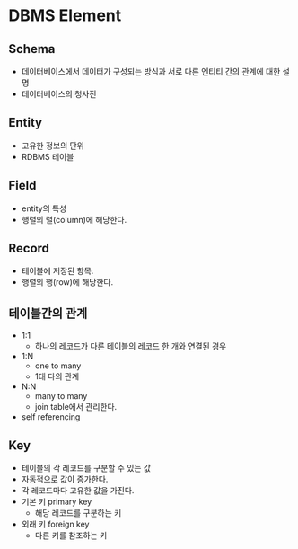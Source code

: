# DBMS Element 

## Schema

* 데이터베이스에서 데이터가 구성되는 방식과 서로 다른 엔티티 간의 관계에 대한 설명
* 데이터베이스의 청사진
  
## Entity

* 고유한 정보의 단위
* RDBMS 테이블

## Field

* entity의 특성
* 행렬의 렬(column)에 해당한다.

## Record

* 테이블에 저장된 항목.
* 행렬의 행(row)에 해당한다. 

## 테이블간의 관계

* 1:1
  * 하나의 레코드가 다른 테이블의 레코드 한 개와 연결된 경우
* 1:N
  * one to many
  * 1대 다의 관계
* N:N
  * many to many
  * join table에서 관리한다. 
* self referencing

## Key

* 테이블의 각 레코드를 구분할 수 있는 값
* 자동적으로 값이 증가한다.
* 각 레코드마다 고유한 값을 가진다.
* 기본 키 primary key
  * 해당 레코드를 구분하는 키
* 외래 키 foreign key
  * 다른 키를 참조하는 키